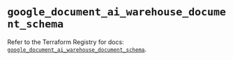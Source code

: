 # `google_document_ai_warehouse_document_schema`

Refer to the Terraform Registry for docs: [`google_document_ai_warehouse_document_schema`](https://registry.terraform.io/providers/hashicorp/google-beta/5.37.0/docs/resources/google_document_ai_warehouse_document_schema).
